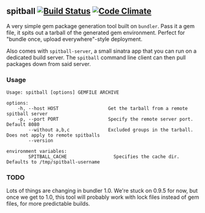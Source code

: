 ## spitball [![Build Status](https://secure.travis-ci.org/twitter/spitball.png?branch=master)](http://travis-ci.org/twitter/spitball) [![Code Climate](https://codeclimate.com/github/twitter/spitball.png)](https://codeclimate.com/github/twitter/spitball)

A very simple gem package generation tool built on `bundler`. Pass it a
gem file, it spits out a tarball of the generated gem
environment. Perfect for "bundle once, upload everywhere"-style
deployment.

Also comes with `spitball-server`, a small sinatra app that you can run
on a dedicated build server. The `spitball` command line client can then
pull packages down from said server.

### Usage

    Usage: spitball [options] GEMFILE ARCHIVE

    options:
        -h, --host HOST                  Get the tarball from a remote spitball server
        -p, --port PORT                  Specify the remote server port. Default 8080
            --without a,b,c              Excluded groups in the tarball. Does not apply to remote spitballs
            --version

    environment variables:
            SPITBALL_CACHE		           Specifies the cache dir. Defaults to /tmp/spitball-username

### TODO

Lots of things are changing in bundler 1.0. We're stuck on 0.9.5 for
now, but once we get to 1.0, this tool will probably work with lock
files instead of gem files, for more predictable builds.
